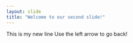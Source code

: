 ```yaml
---
layout: slide
title: "Welcome to our second slide!"
---
```

This is my new line
Use the left arrow to go back!

